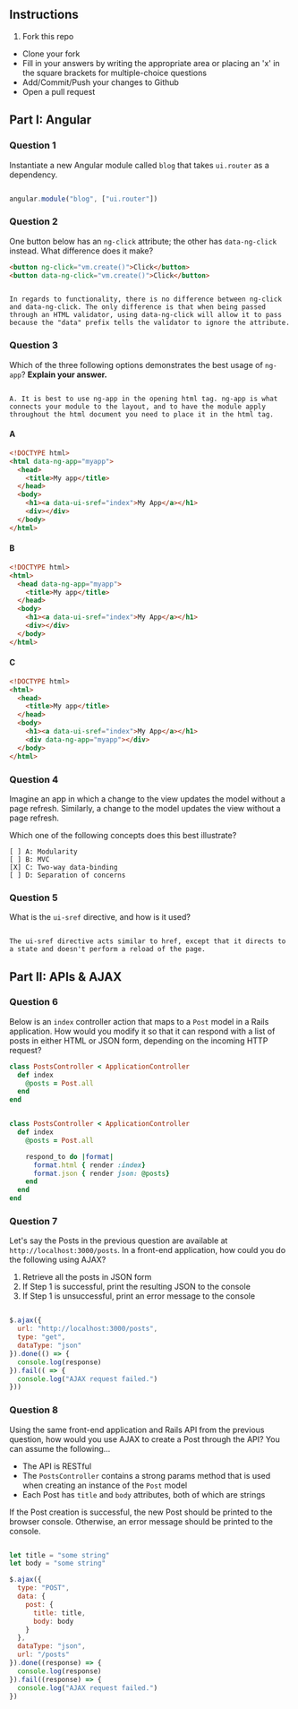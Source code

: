## Instructions

1. Fork this repo
- Clone your fork
- Fill in your answers by writing the appropriate area or placing an 'x' in the square brackets for multiple-choice questions
- Add/Commit/Push your changes to Github
- Open a pull request

## Part I: Angular

### Question 1

Instantiate a new Angular module called `blog` that takes `ui.router` as a dependency.

```js

angular.module("blog", ["ui.router"])

```

### Question 2

One button below has an `ng-click` attribute; the other has `data-ng-click` instead. What difference does it make?

```html
<button ng-click="vm.create()">Click</button>
<button data-ng-click="vm.create()">Click</button>
```

```text

In regards to functionality, there is no difference between ng-click and data-ng-click. The only difference is that when being passed through an HTML validator, using data-ng-click will allow it to pass because the "data" prefix tells the validator to ignore the attribute.

```

### Question 3

Which of the three following options demonstrates the best usage of `ng-app`? **Explain your answer.**

```text

A. It is best to use ng-app in the opening html tag. ng-app is what connects your module to the layout, and to have the module apply throughout the html document you need to place it in the html tag.

```

#### A

```html
<!DOCTYPE html>
<html data-ng-app="myapp">
  <head>
    <title>My app</title>
  </head>
  <body>
    <h1><a data-ui-sref="index">My App</a></h1>
    <div></div>
  </body>
</html>
```

#### B

```html
<!DOCTYPE html>
<html>
  <head data-ng-app="myapp">
    <title>My app</title>
  </head>
  <body>
    <h1><a data-ui-sref="index">My App</a></h1>
    <div></div>
  </body>
</html>
```

#### C

```html
<!DOCTYPE html>
<html>
  <head>
    <title>My app</title>
  </head>
  <body>
    <h1><a data-ui-sref="index">My App</a></h1>
    <div data-ng-app="myapp"></div>
  </body>
</html>
```

### Question 4

Imagine an app in which a change to the view updates the model without a page refresh. Similarly, a change to the model updates the view without a page refresh.

Which one of the following concepts does this best illustrate?

```
[ ] A: Modularity
[ ] B: MVC
[X] C: Two-way data-binding
[ ] D: Separation of concerns
```

### Question 5

What is the `ui-sref` directive, and how is it used?

```text

The ui-sref directive acts similar to href, except that it directs to a state and doesn't perform a reload of the page.

```

## Part II: APIs & AJAX

### Question 6

Below is an `index` controller action that maps to a `Post` model in a Rails application. How would you modify it so that it can respond with a list of posts in either HTML or JSON form, depending on the incoming HTTP request?

```rb
class PostsController < ApplicationController
  def index
    @posts = Post.all
  end
end
```

```rb

class PostsController < ApplicationController
  def index
    @posts = Post.all

    respond_to do |format|
      format.html { render :index}
      format.json { render json: @posts}
    end
  end
end

```

### Question 7

Let's say the Posts in the previous question are available at `http://localhost:3000/posts`. In a front-end application, how could you do the following using AJAX?
  1. Retrieve all the posts in JSON form
  2. If Step 1 is successful, print the resulting JSON to the console
  3. If Step 1 is unsuccessful, print an error message to the console

```js

$.ajax({
  url: "http://localhost:3000/posts",
  type: "get",
  dataType: "json"
}).done(() => {
  console.log(response)
}).fail(( => {
  console.log("AJAX request failed.")
}))

```

### Question 8

Using the same front-end application and Rails API from the previous question, how would you use AJAX to create a Post through the API? You can assume the following...
* The API is RESTful
* The `PostsController` contains a strong params method that is used when creating an instance of the `Post` model
* Each Post has `title` and `body` attributes, both of which are strings

If the Post creation is successful, the new Post should be printed to the browser console. Otherwise, an error message should be printed to the console.

```js

let title = "some string"
let body = "some string"

$.ajax({
  type: "POST",
  data: {
    post: {
      title: title,
      body: body
    }
  },
  dataType: "json",
  url: "/posts"
}).done((response) => {
  console.log(response)
}).fail((response) => {
  console.log("AJAX request failed.")
})

```
